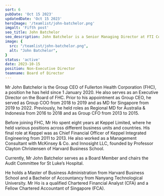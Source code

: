 ```yaml
---
sort: 6
pubDate: 'Oct 15 2023'
updatedDate: 'Oct 15 2023'
heroImage: '/teamlist/john-batchelor.png'
imgalt: 'Fifth post'
seo_title: John Batchelor
seo_description: John Batchelor is a Senior Managing Director at FTI Consulting. John has more than 24 years of experience advising corporate clients and financial institutions across the Asia-Pacific region.
image: {
  src: "/teamlist/john-batchelor.png",
  alt: "John Batchelor",
}
status: 'active'
date: 2023-10-15
position: Non-Executive Director
teamname: Board of Director
---
```


Mr John Batchelor is the Group CEO of Fullerton Health Corporation (FHC), a position he has held since 1 January 2020. He also serves as an Executive Director on the Board of FHC. Prior to his appointment as Group CEO, he served as Group COO from 2018 to 2019 and as MD for Singapore from 2019 to 2022. Previously, he held roles as Regional MD for Australia & Indonesia from 2016 to 2018 and as Group CFO from 2013 to 2015.

Before joining FHC, Mr Ho spent eight years at Keppel Limited, where he held various positions across different business units and countries. His final role at Keppel was as Chief Financial Officer of Keppel Integrated Engineering from 2011 to 2013. He also worked as a Management Consultant with McKinsey & Co. and Innosight LLC, founded by Professor Clayton Christensen of Harvard Business School.

Currently, Mr John Batchelor serves as a Board Member and chairs the Audit Committee for St Luke’s Hospital.

He holds a Master of Business Administration from Harvard Business School and a Bachelor of Accountancy from Nanyang Technological University. Mr Ho is a qualified Chartered Financial Analyst (CFA) and a Fellow Chartered Accountant of Singapore (FCA).